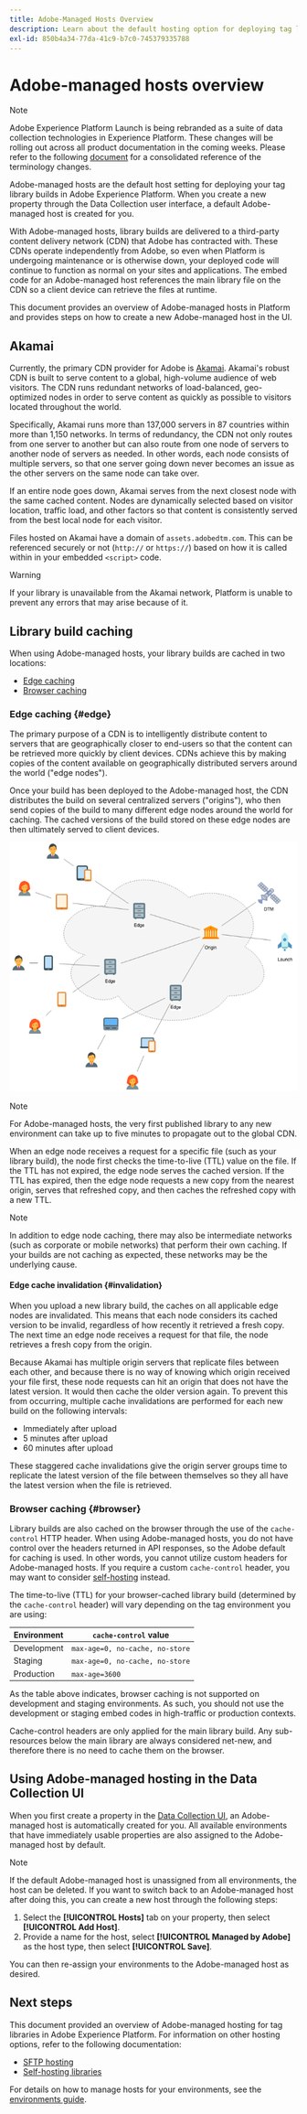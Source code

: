 ```yaml
---
title: Adobe-Managed Hosts Overview
description: Learn about the default hosting option for deploying tag library builds in Adobe Experience Platform.
exl-id: 850b4a34-77da-41c9-b7c0-745379335788
---
```

# Adobe-managed hosts overview

>[!NOTE]
>
>Adobe Experience Platform Launch is being rebranded as a suite of data collection technologies in Experience Platform. These changes will be rolling out across all product documentation in the coming weeks. Please refer to the following [document](../../../launch-term-updates.md) for a consolidated reference of the terminology changes.

Adobe-managed hosts are the default host setting for deploying your tag library builds in Adobe Experience Platform. When you create a new property through the Data Collection user interface, a default Adobe-managed host is created for you. 

With Adobe-managed hosts, library builds are delivered to a third-party content delivery network (CDN) that Adobe has contracted with. These CDNs operate independently from Adobe, so even when Platform is undergoing maintenance or is otherwise down, your deployed code will continue to function as normal on your sites and applications. The embed code for an Adobe-managed host references the main library file on the CDN so a client device can retrieve the files at runtime.

This document provides an overview of Adobe-managed hosts in Platform and provides steps on how to create a new Adobe-managed host in the UI.

## Akamai

Currently, the primary CDN provider for Adobe is [Akamai](https://www.akamai.com/). Akamai's robust CDN is built to serve content to a global, high-volume audience of web visitors. The CDN runs redundant networks of load-balanced, geo-optimized nodes in order to serve content as quickly as possible to visitors located throughout the world.

Specifically, Akamai runs more than 137,000 servers in 87 countries within more than 1,150 networks. In terms of redundancy, the CDN not only routes from one server to another but can also route from one node of servers to another node of servers as needed. In other words, each node consists of multiple servers, so that one server going down never becomes an issue as the other servers on the same node can take over.

If an entire node goes down, Akamai serves from the next closest node with the same cached content. Nodes are dynamically selected based on visitor location, traffic load, and other factors so that content is consistently served from the best local node for each visitor.

Files hosted on Akamai have a domain of `assets.adobedtm.com`. This can be referenced securely or not (`http://` or `https://`) based on how it is called within in your embedded `<script>` code.

>[!WARNING]
>
>If your library is unavailable from the Akamai network, Platform is unable to prevent any errors that may arise because of it.

## Library build caching

When using Adobe-managed hosts, your library builds are cached in two locations:

* [Edge caching](#edge)
* [Browser caching](#browser)

### Edge caching {#edge}

The primary purpose of a CDN is to intelligently distribute content to servers that are geographically closer to end-users so that the content can be retrieved more quickly by client devices. CDNs achieve this by making copies of the content available on geographically distributed servers around the world ("edge nodes").

Once your build has been deployed to the Adobe-managed host, the CDN distributes the build on several centralized servers ("origins"), who then send copies of the build to many different edge nodes around the world for caching. The cached versions of the build stored on these edge nodes are then ultimately served to client devices.

![](../images/cdn-diagram.png)

>[!NOTE]
>
>For Adobe-managed hosts, the very first published library to any new environment can take up to five minutes to propagate out to the global CDN. 

When an edge node receives a request for a specific file (such as your library build), the node first checks the time-to-live (TTL) value on the file. If the TTL has not expired, the edge node serves the cached version. If the TTL has expired, then the edge node requests a new copy from the nearest origin, serves that refreshed copy, and then caches the refreshed copy with a new TTL.

>[!NOTE]
>
>In addition to edge node caching, there may also be intermediate networks (such as corporate or mobile networks) that perform their own caching. If your builds are not caching as expected, these networks may be the underlying cause.

#### Edge cache invalidation {#invalidation}

When you upload a new library build, the caches on all applicable edge nodes are invalidated. This means that each node considers its cached version to be invalid, regardless of how recently it retrieved a fresh copy. The next time an edge node receives a request for that file, the node retrieves a fresh copy from the origin.

Because Akamai has multiple origin servers that replicate files between each other, and because there is no way of knowing which origin received your file first, these node requests can hit an origin that does not have the latest version. It would then cache the older version again. To prevent this from occurring, multiple cache invalidations are performed for each new build on the following intervals:

* Immediately after upload
* 5 minutes after upload
* 60 minutes after upload

These staggered cache invalidations give the origin server groups time to replicate the latest version of the file between themselves so they all have the latest version when the file is retrieved.

### Browser caching {#browser}

Library builds are also cached on the browser through the use of the `cache-control` HTTP header. When using Adobe-managed hosts, you do not have control over the headers returned in API responses, so the Adobe default for caching is used. In other words, you cannot utilize custom headers for Adobe-managed hosts. If you require a custom `cache-control` header, you may want to consider [self-hosting](self-hosting-libraries.md) instead.

The time-to-live (TTL) for your browser-cached library build (determined by the `cache-control` header) will vary depending on the tag environment you are using:

| Environment | `cache-control` value |
| --- | --- |
| Development | `max-age=0, no-cache, no-store` |
| Staging | `max-age=0, no-cache, no-store` |
| Production | `max-age=3600` |

As the table above indicates, browser caching is not supported on development and staging environments. As such, you should not use the development or staging embed codes in high-traffic or production contexts.

Cache-control headers are only applied for the main library build. Any sub-resources below the main library are always considered net-new, and therefore there is no need to cache them on the browser.

## Using Adobe-managed hosting in the Data Collection UI

When you first create a property in the [Data Collection UI](http://launch.adobe.com/), an Adobe-managed host is automatically created for you. All available environments that have immediately usable properties are also assigned to the Adobe-managed host by default.

>[!NOTE]
>
>If the default Adobe-managed host is unassigned from all environments, the host can be deleted. If you want to switch back to an Adobe-managed host after doing this, you can create a new host through the following steps:
>
>1. Select the **[!UICONTROL Hosts]** tab on your property, then select **[!UICONTROL Add Host]**.
>1. Provide a name for the host, select **[!UICONTROL Managed by Adobe]** as the host type, then select **[!UICONTROL Save]**.
>
>You can then re-assign your environments to the Adobe-managed host as desired.

## Next steps

This document provided an overview of Adobe-managed hosting for tag libraries in Adobe Experience Platform. For information on other hosting options, refer to the following documentation:

* [SFTP hosting](./sftp-host.md)
* [Self-hosting libraries](./self-hosting-libraries.md)

For details on how to manage hosts for your environments, see the [environments guide](../environments.md).
